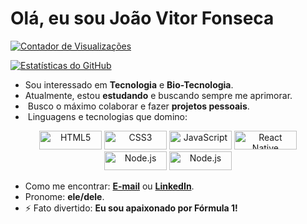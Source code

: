 # Olá, eu sou João Vitor Fonseca 

[![Contador de Visualizações](https://komarev.com/ghpvc/?username=vitorfscs&color=blue)](https://github.com/vitorfscs)

[![Estatísticas do GitHub](https://github-readme-stats.vercel.app/api?username=vitorfscs&show_icons=true&theme=radical)](https://github.com/vitorfscs)

-  Sou interessado em **Tecnologia** e **Bio-Tecnologia**.
-  Atualmente, estou **estudando** e buscando sempre me aprimorar.
- ️ Busco o máximo colaborar e fazer **projetos pessoais**.
- ️ Linguagens e tecnologias que domino:

<div align="center">
  <img src="https://img.shields.io/badge/-HTML5-E34F26?logo=html5&logoColor=white" alt="HTML5" width="100" height="30" />
  <img src="https://img.shields.io/badge/-CSS3-1572B6?logo=css3&logoColor=white" alt="CSS3" width="100" height="30" />
  <img src="https://img.shields.io/badge/-JavaScript-F7DF1E?logo=javascript&logoColor=black" alt="JavaScript" width="100" height="30" />
  <img src="https://img.shields.io/badge/-React_Native-20232A?logo=react&logoColor=61DAFB" alt="React Native" width="100" height="30" />
  <img src="https://img.shields.io/badge/-Node.js-339933?logo=node.js&logoColor=white" alt="Node.js" width="100" height="30" />
  <img src="  https://img.shields.io/badge/-Python-339933?logo=python&logoColor=white" alt="Node.js" width="100" height="30" />
</div>

-  Como me encontrar: **[E-mail](mailto:joaovitorfonseca123@gmail.com)** ou **[LinkedIn](https://www.linkedin.com/in/jvitorfscs/)**.
-  Pronome: **ele/dele**.
- ⚡ Fato divertido: **Eu sou apaixonado por Fórmula 1!** ️
